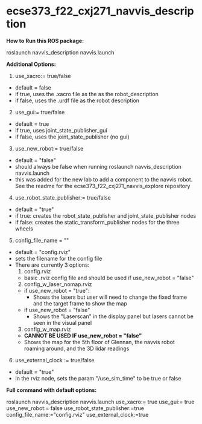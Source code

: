 # ecse373_f22_cxj271_navvis_description

**How to Run this ROS package:**

roslaunch navvis_description navvis.launch

**Additional Options:**

1. use_xacro:= true/false
  - default = false
  - if true, uses the .xacro file as the as the robot_description
  - if false, uses the .urdf file as the robot description
  

2. use_gui:= true/false
  - default = true
  - if true, uses joint_state_publisher_gui
  - if false, uses the joint_state_publisher (no gui)
  

3. use_new_robot:= true/false
  - default = "false"
  - should always be false when running roslaunch navvis_description navvis.launch
  - this was added for the new lab to add a component to the navvis robot. See the readme for the ecse373_f22_cxj271_navvis_explore repository


4. use_robot_state_publisher:= true/false
  - default = "true"
  - if true: creates the robot_state_publisher and joint_state_publisher nodes
  - if false: creates the static_transform_publisher nodes for the three wheels


5. config_file_name = "<filename>"
  - default = "config.rviz" 
  - sets the filename for the config file
  - There are currently 3 options: 
    1. config.rviz
      - basic .rviz config file and should be used if use_new_robot = "false"
    2. config_w_laser_nomap.rviz
      - if use_new_robot = "true":
        - Shows the lasers but user will need to change the fixed frame and the target frame to show the map
      - if use_new_robot = "false"
        - Shows the "Laserscan" in the display panel but lasers cannot be seen in the visual panel
    3. config_w_map.rviz
      - **CANNOT BE USED IF use_new_robot = "false"**
      - Shows the map for the 5th floor of Glennan, the navvis robot roaming around, and the 3D lidar readings
      
    
6. use_external_clock := true/false
  - default = "true"
  - In the rviz node, sets the param "/use_sim_time" to be true or false


**Full command with default options:**

roslaunch navvis_description navvis.launch use_xacro:= true use_gui:= true use_new_robot:= false use_robot_state_publisher:=true config_file_name:="config.rviz" use_external_clock:=true
